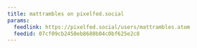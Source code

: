 ```yaml
---
title: mattrambles on pixelfed.social
params:
  feedlink: https://pixelfed.social/users/mattrambles.atom
  feedid: 07cf09cb2450eb8680b04c0bf625e2c8
---
```

